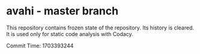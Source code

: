 # avahi - master branch

This repository contains frozen state of the repository.
Its history is cleared. It is used only for static code
analysis with Codacy.

Commit Time: 1703393244